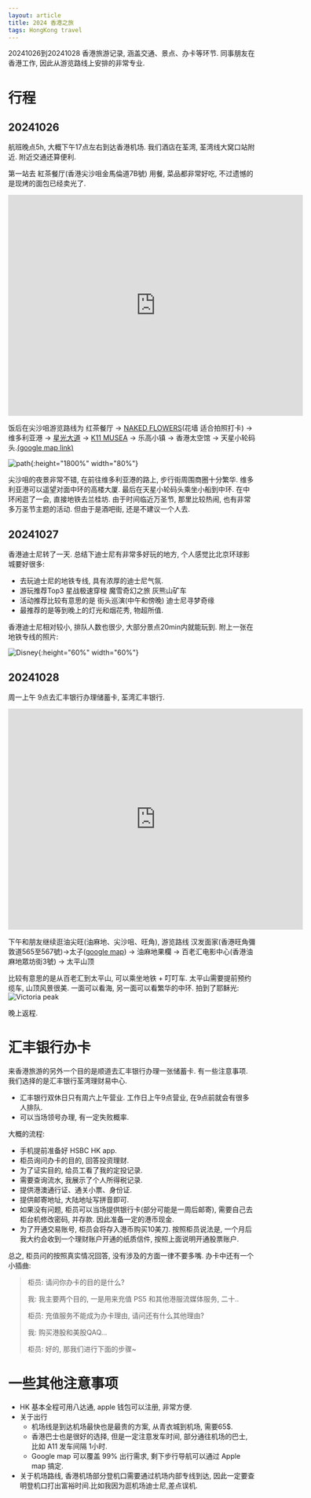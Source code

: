 ```yaml
---
layout: article
title: 2024 香港之旅
tags: HongKong travel
---
```


20241026到20241028 香港旅游记录, 涵盖交通、景点、办卡等环节. 同事朋友在香港工作, 因此从游览路线上安排的非常专业.

<!--more-->

# 行程

## 20241026

航班晚点5h, 大概下午17点左右到达香港机场. 我们酒店在荃湾, 荃湾线大窝口站附近. 附近交通还算便利.

第一站去 紅茶餐厅(香港尖沙咀金馬倫道7B號) 用餐, 菜品都非常好吃, 不过遗憾的是现烤的面包已经卖光了.
<iframe src="https://www.google.com/maps/embed?pb=!1m18!1m12!1m3!1d3691.4448042975573!2d114.17070167699248!3d22.29901147968759!2m3!1f0!2f0!3f0!3m2!1i1024!2i768!4f13.1!3m3!1m2!1s0x340401bbf768e8cb%3A0x1ac567d1c93d0e8!2z57qi6Iy2!5e0!3m2!1szh-CN!2s!4v1730377482587!5m2!1szh-CN!2s" width="600" height="450" style="border:0;" allowfullscreen="" loading="lazy" referrerpolicy="no-referrer-when-downgrade"></iframe>

饭后在尖沙咀游览路线为 红茶餐厅 -> [NAKED FLOWERS](https://maps.app.goo.gl/NSXUvzT6C4ejcfhC9)(花墙 适合拍照打卡) -> 维多利亚港 -> [星光大道](https://maps.app.goo.gl/5YuoKT5pLbDVV5HF6)
-> [K11 MUSEA](https://zh.wikipedia.org/zh-hans/K11_MUSEA) -> 乐高小镇 -> 香港太空馆 -> 天星小轮码头.[(google map link)](https://maps.app.goo.gl/X23t7wpBi93NCrAf8)

![path](/imgs/20241026-HK/HK_travel_path.png){:height="1800%" width="80%"}

尖沙咀的夜景非常不错, 在前往维多利亚港的路上, 步行街周围商圈十分繁华.
维多利亚港可以遥望对面中环的高楼大厦. 最后在天星小轮码头乘坐小船到中环.
在中环闲逛了一会, 直接地铁去兰桂坊. 由于时间临近万圣节, 那里比较热闹, 也有非常多万圣节主题的活动.
但由于是酒吧街, 还是不建议一个人去.

## 20241027

香港迪士尼转了一天. 总结下迪士尼有非常多好玩的地方, 个人感觉比北京环球影城要好很多:
- 去玩迪士尼的地铁专线, 具有浓厚的迪士尼气氛.
- 游玩推荐Top3 星战极速穿梭 魔雪奇幻之旅 灰熊山矿车
- 活动推荐比较有意思的是 街头巡演(中午和傍晚) 迪士尼寻梦奇缘
- 最推荐的是等到晚上的灯光和烟花秀, 物超所值.

香港迪士尼相对较小, 排队人数也很少, 大部分景点20min内就能玩到. 附上一张在地铁专线的照片:

![Disney](/imgs/20241026-HK/Disney_subway.jpg){:height="60%" width="60%"}

## 20241028

周一上午 9点去汇丰银行办理储蓄卡, 荃湾汇丰银行.
<iframe src="https://www.google.com/maps/embed?pb=!1m18!1m12!1m3!1d2479.961275510323!2d114.11638712175191!3d22.373602299631738!2m3!1f0!2f0!3f0!3m2!1i1024!2i768!4f13.1!3m3!1m2!1s0x3403f8ed63c51499%3A0x9e0156f509c745f5!2z5rGH5Liw6ZO26KGMIOKAlCDojYPmub7nkIbotKLmmJPkuK3lv4M!5e0!3m2!1szh-CN!2s!4v1730379637386!5m2!1szh-CN!2s" width="600" height="450" style="border:0;" allowfullscreen="" loading="lazy" referrerpolicy="no-referrer-when-downgrade"></iframe>

下午和朋友继续逛油尖旺(油麻地、尖沙咀、旺角), 游览路线 汉发面家(香港旺角彌敦道565至567號)->太子([google map](https://maps.app.goo.gl/XVw9EX7zFUdjR2778)) -> 油麻地果欄 -> 百老汇电影中心(香港油麻地眾坊街3號) -> 太平山顶

比较有意思的是从百老汇到太平山, 可以乘坐地铁 + 叮叮车. 太平山需要提前预约缆车, 山顶风景很美. 一面可以看海, 另一面可以看繁华的中环. 拍到了耶稣光:
![Victoria peak](/imgs/20241026-HK/Victoria%20Peak.jpg)

晚上返程.


# 汇丰银行办卡

来香港旅游的另外一个目的是顺道去汇丰银行办理一张储蓄卡. 有一些注意事项. 我们选择的是汇丰银行荃湾理财易中心.

- 汇丰银行双休日只有周六上午营业. 工作日上午9点营业, 在9点前就会有很多人排队.
- 可以当场领号办理, 有一定失败概率.

大概的流程:
- 手机提前准备好 HSBC HK app.
- 柜员询问办卡的目的, 回答投资理财.
- 为了证实目的, 给员工看了我的定投记录.
- 需要查询流水, 我展示了个人所得税记录.
- 提供港澳通行证、通关小票、身份证.
- 提供邮寄地址, 大陆地址写拼音即可.
- 如果没有问题, 柜员可以当场提供银行卡(部分可能是一周后邮寄), 需要自己去柜台机修改密码, 并存款. 因此准备一定的港币现金.
- 为了开通交易账号, 柜员会将存入港币购买10美刀. 按照柜员说法是, 一个月后我大约会收到一个理财账户开通的纸质信件, 按照上面说明开通股票账户.

总之, 柜员问的按照真实情况回答, 没有涉及的方面一律不要多嘴. 办卡中还有一个小插曲:

> 柜员: 请问你办卡的目的是什么? 
>
> 我: 我主要两个目的, 一是用来充值 PS5 和其他港服流媒体服务, 二十..
>
> 柜员: 充值服务不能成为办卡理由, 请问还有什么其他理由?
>
> 我: 购买港股和美股QAQ...
>
> 柜员: 好的, 那我们进行下面的步骤~


# 一些其他注意事项

- HK 基本全程可用八达通, apple 钱包可以注册, 非常方便.
- 关于出行
    - 机场线是到达机场最快也是最贵的方案, 从青衣城到机场, 需要65$.
    - 香港巴士也是很好的选择, 但是一定注意发车时间, 部分通往机场的巴士, 比如 A11 发车间隔 1小时.
    - Google map 可以覆盖 99% 出行需求, 剩下步行导航可以通过 Apple map 搞定.
- 关于机场路线, 香港机场部分登机口需要通过机场内部专线到达, 因此一定要查明登机口打出富裕时间.比如我因为逛机场迪士尼,差点误机.
